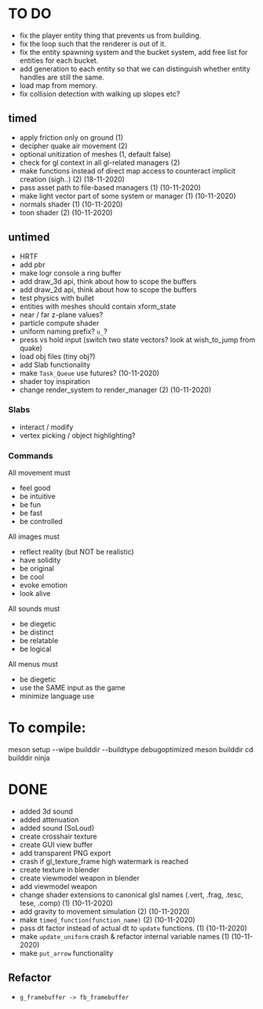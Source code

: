 
# TO DO
 - fix the player entity thing that prevents us from building.
 - fix the loop such that the renderer is out of it.
 - fix the entity spawning system and the bucket system, add free list for entities for each bucket.
 - add generation to each entity so that we can distinguish whether entity handles are still the same.
 - load map from memory.
 - fix collision detection with walking up slopes etc?

## timed
- apply friction only on ground (1)
- decipher quake air movement (2)
- optional unitization of meshes (1, default false)
- check for gl context in all gl-related managers (2)
- make functions instead of direct map access to counteract implicit creation (sigh..) (2) (18-11-2020)
- pass asset path to file-based managers (1) (10-11-2020)
- make light vector part of some system or manager (1) (10-11-2020)
- normals shader (1) (10-11-2020)
- toon shader (2) (10-11-2020)

## untimed
- HRTF
- add pbr
- make logr console a ring buffer
- add draw_3d api, think about how to scope the buffers 
- add draw_2d api, think about how to scope the buffers
- test physics with bullet
- entities with meshes should contain xform_state
- near / far z-plane values?
- particle compute shader 
- uniform naming prefix? `u_`?
- press vs hold input (switch two state vectors? look at wish_to_jump from quake)
- load obj files (tiny obj?)
- add Slab functionality
- make `Task_Queue` use futures? (10-11-2020)
- shader toy inspiration
- change render_system to render_manager (2) (10-11-2020)

### Slabs
 - interact / modify
 - vertex picking / object highlighting?
 
### Commands

All movement must
- feel good
- be intuitive
- be fun
- be fast
- be controlled

All images must 
- reflect reality (but NOT be realistic)
- have solidity
- be original
- be cool
- evoke emotion
- look alive

All sounds must 
- be diegetic
- be distinct
- be relatable
- be logical

All menus must
- be diegetic
- use the SAME input as the game
- minimize language use

# To compile:
meson setup --wipe builddir --buildtype debugoptimized
meson builddir
cd builddir
ninja

# DONE
- added 3d sound
- added attenuation
- added sound (SoLoud)
- create crosshair texture
- create GUI view buffer
- add transparent PNG export
- crash if gl_texture_frame high watermark is reached
- create texture in blender
- create viewmodel weapon in blender
- add viewmodel weapon
- change shader extensions to canonical glsl names (.vert, .frag, .tesc, tese, .comp) (1) (10-11-2020)
- add gravity to movement simulation (2) (10-11-2020)
- make `timed_function(function_name)` (2) (10-11-2020)
- pass dt factor instead of actual dt to `update` functions. (1) (10-11-2020)
- make `update_uniform` crash & refactor internal variable names (1) (10-11-2020)
- make `put_arrow` functionality

## Refactor
- `g_framebuffer -> fb_framebuffer` 
